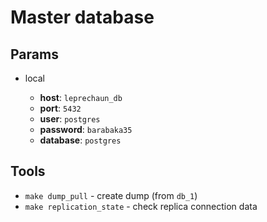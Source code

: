 # Master database

## Params

- local

  - **host**: `leprechaun_db`
  - **port**: `5432`
  - **user**: `postgres`
  - **password**: `barabaka35`
  - **database**: `postgres`

## Tools

- `make dump_pull` - create dump (from `db_1`)
- `make replication_state` - check replica connection data
